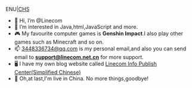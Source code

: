 ENU|<a href="./README_zh.md">CHS</a>
- 👋 Hi, I’m @Linecom
- 👀 I’m interested in Java,html,JavaScript and more.
- 🎮 My favourite computer games is <b>Genshin Impact</b>.I also play other games such as Minecraft and so on.
- 📫 3448336734@qq.com is my personal email,and also you can send email to <b>support@linecom.net.cn</b> for more support.
- 🖥 I have my own blog website called <a href="https://www.linecom.net.cn">Linecom Info Publish Center(Simplified Chinese)</a>
- 📡 Oh,at last,I'm live in China.
No more things,goodbye!
<!---
EBT01/EBT01 is a ✨ special ✨ repository because its `README.md` (this file) appears on your GitHub profile.
You can click the Preview link to take a look at your changes.
--->
